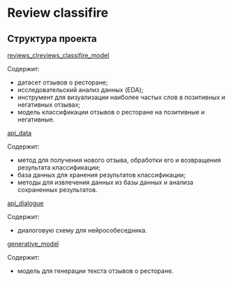 # Review classifire
## Структура проекта


[reviews_clreviews_classifire_model](./reviews_classifire_model)

Содержит:
- датасет отзывов о ресторане;
- исследовательский анализ данных (EDA);
- инструмент для визуализации наиболее частых слов в позитивных и негативных отзывах;
- модель классификации отзывов о ресторане на позитивные и негативные.

[api_data](./api_data)

Содержит:
- метод для получения нового отзыва, обработки его и возвращения результата классификации;
- база данных для хранения результатов классификации;
- методы для извлечения данных из базы данных и анализа сохраненных результатов.


[api_dialogue](./api_dialogue)

Содержит:
- диалоговую схему для нейрособеседника.

[generative_model](./generative_model)

Содержит:
- модель для генерации текста отзывов о ресторане.